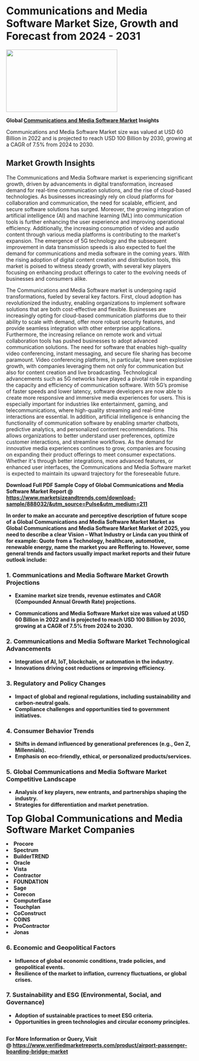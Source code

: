 <H1>Communications and Media Software Market Size, Growth and Forecast from 2024 - 2031</H1><img class="aligncenter size-medium wp-image-584254" src="https://thirdeyenews.in/wp-content/uploads/2024/09/Global-Market-Research-300x168.jpeg" alt="" width="300" height="168" /><p><strong>Global&nbsp;<a href="https://www.marketsizeandtrends.com/download-sample/888032/&amp;utm_source=Pulse&amp;utm_medium=211">Communications and Media Software Market</a> Insights</strong></p><p>Communications and Media Software Market size was valued at USD 60 Billion in 2022 and is projected to reach USD 100 Billion by 2030, growing at a CAGR of 7.5% from 2024 to 2030.</p><p><h2>Market Growth Insights</h2> <p>The Communications and Media Software market is experiencing significant growth, driven by advancements in digital transformation, increased demand for real-time communication solutions, and the rise of cloud-based technologies. As businesses increasingly rely on cloud platforms for collaboration and communication, the need for scalable, efficient, and secure software solutions has surged. Moreover, the growing integration of artificial intelligence (AI) and machine learning (ML) into communication tools is further enhancing the user experience and improving operational efficiency. Additionally, the increasing consumption of video and audio content through various media platforms is contributing to the market's expansion. The emergence of 5G technology and the subsequent improvement in data transmission speeds is also expected to fuel the demand for communications and media software in the coming years. With the rising adoption of digital content creation and distribution tools, this market is poised to witness steady growth, with several key players focusing on enhancing product offerings to cater to the evolving needs of businesses and consumers alike.</p> <p><strong></strong></p> <p>The Communications and Media Software market is undergoing rapid transformations, fueled by several key factors. First, cloud adoption has revolutionized the industry, enabling organizations to implement software solutions that are both cost-effective and flexible. Businesses are increasingly opting for cloud-based communication platforms due to their ability to scale with demand, offer more robust security features, and provide seamless integration with other enterprise applications. Furthermore, the increasing reliance on remote work and virtual collaboration tools has pushed businesses to adopt advanced communication solutions. The need for software that enables high-quality video conferencing, instant messaging, and secure file sharing has become paramount. Video conferencing platforms, in particular, have seen explosive growth, with companies leveraging them not only for communication but also for content creation and live broadcasting. Technological advancements such as 5G networks have played a pivotal role in expanding the capacity and efficiency of communication software. With 5G’s promise of faster speeds and lower latency, software developers are now able to create more responsive and immersive media experiences for users. This is especially important for industries like entertainment, gaming, and telecommunications, where high-quality streaming and real-time interactions are essential. In addition, artificial intelligence is enhancing the functionality of communication software by enabling smarter chatbots, predictive analytics, and personalized content recommendations. This allows organizations to better understand user preferences, optimize customer interactions, and streamline workflows. As the demand for innovative media experiences continues to grow, companies are focusing on expanding their product offerings to meet consumer expectations. Whether it's through better integrations, more advanced features, or enhanced user interfaces, the Communications and Media Software market is expected to maintain its upward trajectory for the foreseeable future. <p><strong></p><p><span class=""><strong>Download Full PDF Sample Copy of Global Communications and Media Software Market Report</strong> @ <a href="https://www.marketsizeandtrends.com/download-sample/888032/&amp;utm_source=Pulse&amp;utm_medium=211" target="_blank">https://www.marketsizeandtrends.com/download-sample/888032/&amp;utm_source=Pulse&amp;utm_medium=211</a></span></p><p>In order to make an accurate and perceptive description of future scope of a Global&nbsp;Communications and Media Software Market Market as Global&nbsp;Communications and Media Software Market Market of 2025, you need to describe a clear Vision &ndash; What Industry or Linda can you think of for example: Quote from a Technology, healthcare, automotive, renewable energy, name the market you are Reffering to. However, some general trends and factors usually impact market reports and their future outlook include:</p><h3>1.&nbsp;<strong>Communications and Media Software Market Growth Projections</strong></h3><ul><li>Examine market size trends, revenue estimates and CAGR (Compounded Annual Growth Rate) projections.</li><li><p>Communications and Media Software Market size was valued at USD 60 Billion in 2022 and is projected to reach USD 100 Billion by 2030, growing at a CAGR of 7.5% from 2024 to 2030.</p></li></ul><h3>2.&nbsp;<strong>Communications and Media Software Market Technological Advancements</strong></h3><ul><li>Integration of AI, IoT, blockchain, or automation in the industry.</li><li>Innovations driving cost reductions or improving efficiency.</li></ul><h3>3.&nbsp;<strong>Regulatory and Policy Changes</strong></h3><ul><li>Impact of global and regional regulations, including sustainability and carbon-neutral goals.</li><li>Compliance challenges and opportunities tied to government initiatives.</li></ul><h3>4.&nbsp;<strong>Consumer Behavior Trends</strong></h3><ul><li>Shifts in demand influenced by generational preferences (e.g., Gen Z, Millennials).</li><li>Emphasis on eco-friendly, ethical, or personalized products/services.</li></ul><h3>5.&nbsp;<strong>Global Communications and Media Software Market Competitive Landscape</strong></h3><ul><li>Analysis of key players, new entrants, and partnerships shaping the industry.</li><li>Strategies for differentiation and market penetration.</li></ul><p data-pm-slice="1 1 []"><span style="color: inherit; font-family: inherit; font-size: 25px;">Top Global Communications and Media Software Market Companies</span></p><div class="" data-test-id=""><p><li>Procore</li><li> Spectrum</li><li> BuilderTREND</li><li> Oracle</li><li> Vista</li><li> Contractor</li><li> FOUNDATION</li><li> Sage</li><li> Corecon</li><li> ComputerEase</li><li> Touchplan</li><li> CoConstruct</li><li> COINS</li><li> ProContractor</li><li> Jonas</li></p></div><h3>6.&nbsp;<strong>Economic and Geopolitical Factors</strong></h3><ul><li>Influence of global economic conditions, trade policies, and geopolitical events.</li><li>Resilience of the market to inflation, currency fluctuations, or global crises.</li></ul><h3>7.&nbsp;<strong>Sustainability and ESG (Environmental, Social, and Governance)</strong></h3><ul><li>Adoption of sustainable practices to meet ESG criteria.</li><li>Opportunities in green technologies and circular economy principles.</li></ul><h2><strong style="font-size: 14px;">For More Information or Query, Visit @&nbsp;</strong><a style="background-color: #ffffff; font-size: 14px;" href="https://www.marketsizeandtrends.com/report/communications-and-media-software-market-/" target="_blank">https://www.verifiedmarketreports.com/product/airport-passenger-boarding-bridge-market</a></h2>
